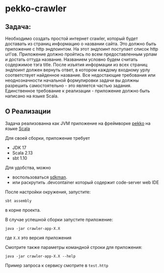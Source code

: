 # pekko-crawler

## Задача: 

Необходимо создать простой интернет crawler, который будет доставать из страниц информацию о названии сайта. 
Это должно быть приложение с http эндпоинтом. На этот эндпоинт поступает список http url'ов. 
Приложение должно пройтись по всем предоставленным урлам и достать оттуда название. 
Названием условно будем считать содержимое тэга title. 
После изъятия информации из всех страниц эндпоинт должен вернуть ответ, в котором каждому входному урлу соответствует найденное название. 
Все недостающие требования или неоднозначности начальной формулировки задачи вы должны разрешить самостоятельно - это является частью задания. 
Единственное требование к реализации - приложение должно быть написано на языке Scala.

## О Реализации

Задача реализованна как JVM приложение на фреймворке [pekko](https://pekko.apache.org/) на языке [Scala](https://www.scala-lang.org/)

Для своей сборки, приложение требует 

* JDK 17
* Scala 2.13
* sbt 1.10

Для удобства, можно
* воспользоваться [sdkman](https://sdkman.io/).
* или раскрутить .devcontainer который содержит code-server web IDE

После настройки окружения, запустите:
 ```shell
 sbt assembly
 ``` 
 в корне проекта.

В случае успешной сборки запустите приложение:
```shell
java -jar crawler-app-X.X
```
где `X.X` это версия приложения

Смотрите также параметры командной строки для приложения:
```shell
java -jar crawler-app-X.X --help
```

Пример запроса к сервису смотрите в `test.http`
